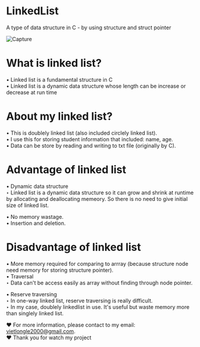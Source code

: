 # LinkedList
A type of data structure in C - by using structure and struct pointer  
  
![Capture](https://user-images.githubusercontent.com/75990061/103326478-1f3a0780-4a83-11eb-8f97-781cdfa15cf2.PNG)  
  
# What is linked list?  
• Linked list is a fundamental structure in C  
• Linked list is a dynamic data structure whose length can be increase or decrease at run time  

# About my linked list?  
• This is doublely linked list (also included circlely linked list).  
• I use this for storing student information that included: name, age.  
• Data can be store by reading and writing to txt file (originally by C).  
  
# Advantage of linked list  
• Dynamic data structure   
  ‣ Linked list is a dynamic data structure so it can grow and shrink at runtime by allocating and deallocating memeory. So there is no need to give initial size of linked list.  
  
• No memory wastage.  
• Insertion and deletion.  
  
# Disadvantage of linked list  
• More memory required for comparing to arrray (because structure node need memory for storing structure pointer).  
• Traversal  
  ‣ Data can't be access easily as array without finding through node pointer.  
  
• Reserve traversing  
  ‣ In one-way linked list, reserve traversing is really difficult.  
  ‣ In my case, doublely linkedlist in use. It's useful but waste memory more than singlely linked list.  
  
❤ For more information, please contact to my email: vietlongle2000@gmail.com.  
❤ Thank you for watch my project  
